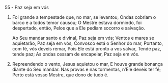 55 - Paz seja em vós

1. Foi grande a tempestade que, no mar, se levantou,
   Ondas cobriam o barco e a todos temor causou;
   O Mestre estava dormindo, foi despertado, então,
   Pelos que a Ele pediam socorro e salvação.

   Ao Seu mandar santo e divinal,
   Paz seja em vós;
   Ventos e mares se aquietarão,
   Paz seja em vós;
   Convosco está o Senhor do mar,
   Portanto, com fé, vós deveis remar,
   Pois Ele está pronto a vos salvar,
   Tende paz, tende paz;
   As ondas cessam de encapelar,
   Paz seja em vós.

2. Repreendendo o vento, Jesus aquietou o mar,
   E houve grande bonança diante do Seu mandar.
   Nas provas e nas tormentas, n’Ele deveis ter fé;
   Perto está vosso Mestre, que dono de tudo é.

